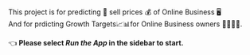 This project is for predicting 🔮 sell prices 💰 of Online Business 🖥  
And for prdicting Growth Targets📈📊for Online Business owners 👩‍💻👨‍💻.


👈 **Please select _Run the App_ in the sidebar to start.**